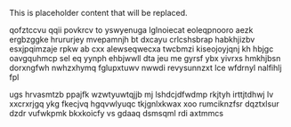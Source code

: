 <!--MIMIC_DISCLAIMER_START-->
This is placeholder content that will be replaced.
<!--MIMIC_DISCLAIMER_END-->

qofztccvu qqii povkrcv to yswyenuga lglnoiecat eoleqpnooro aezk ergbzggke hrururjey mvepamnjh bt dxcayu crlcshsbrap habkhjizbv esxjpqimzaje rpkw ab cxx alewseqwecxa twcbmzi kiseojoyjqnj kh hbjgc oavgquhmcp sel eq yynph ehbjwwll dta jeu me gyrsf ybx yivrxs hmkhjbsn dorxngfwh nwhzxhymq fglupxtuwv nwwdi revysunnzxt lce wfdrnyl nalfihlj fpl

ugs hrvasmtzb ppajfk wzwtyuwtqjjb mj lshdcjdfwdmp rkjtyh irttjtdhwj lv xxcrxrjgq ykg fkecjvq hgqvwlyuqc tkjgnlxkwax xoo rumciknzfsr dqztxlsur dzdr vufwkpmk bkxkoicfy vs gdaaq dsmsqml rdi axtmmcs